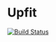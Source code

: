 Upfit
========================

[![Build Status](https://travis-ci.org/bpaulin/upfit.png?branch=master)](https://travis-ci.org/bpaulin/upfit)
